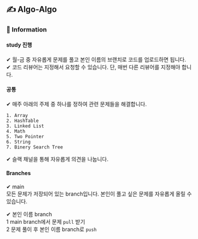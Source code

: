 ## ✍ Algo-Algo

### 📣 Information

#### study 진행

✔ 월-금 중 자유롭게 문제를 풀고 본인 이름의 브랜치로 코드를 업로드하면 됩니다.  
✔ 코드 리뷰어는 지정해서 요청할 수 있습니다. 단, 매번 다른 리뷰어를 지정해야 합니다.

#### 공통

✔ 매주 아래의 주제 중 하나를 정하여 관련 문제들을 해결합니다.

```
1. Array
2. HashTable
3. Linked List
4. Math
5. Two Pointer
6. String
7. Binery Search Tree
```

✔ 슬랙 채널을 통해 자유롭게 의견을 나눕니다.

#### Branches

✔ main  
모든 문제가 저장되어 있는 branch입니다. 본인이 풀고 싶은 문제를 자유롭게 올릴 수 있습니다.

✔ 본인 이름 branch  
1 main branch에서 문제 `pull` 받기  
2 문제 풀이 후 본인 이름 branch로 `push`
